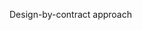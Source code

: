 <span id="title">Design-by-contract approach</span>

<div id="body">

<include src="what/unit-inParent-asPanel.md" boilerplate />

</div>

